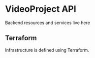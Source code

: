 # VideoProject API

Backend resources and services live here

## Terraform

Infrastructure is defined using Terraform.
